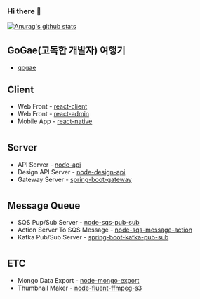 ### Hi there 👋
<!-- [![Top Langs](https://github-readme-stats.vercel.app/api/top-langs/?username=awakelife93&layout=compact)](https://github.com/anuraghazra/github-readme-stats) -->
[![Anurag's github stats](https://github-readme-stats.vercel.app/api?username=awakelife93&show_icons=true&theme=dark)](https://github.com/anuraghazra/github-readme-stats)

## GoGae(고독한 개발자) 여행기
* [gogae](https://github.com/awakelife93/gogae)
## Client
* Web Front - [react-client](https://github.com/awakelife93/react_client_template)
* Web Front - [react-admin](https://github.com/awakelife93/react_admin_template)
* Mobile App - [react-native](https://github.com/awakelife93/react_native_template)
#
## Server
* API Server - [node-api](https://github.com/awakelife93/node_api_server)
* Design API Server - [node-design-api](https://github.com/awakelife93/node_design_server)
* Gateway Server - [spring-boot-gateway](https://github.com/awakelife93/spring-gateway)
#
## Message Queue
* SQS Pup/Sub Server - [node-sqs-pub-sub](https://github.com/awakelife93/node-sqs)
* Action Server To SQS Message  - [node-sqs-message-action](https://github.com/awakelife93/node-sqs-message-action)
* Kafka Pub/Sub Server - [spring-boot-kafka-pub-sub](https://github.com/awakelife93/spring-boot-kafka)
#
## ETC
* Mongo Data Export - [node-mongo-export](https://github.com/awakelife93/mongodb_documents_export)
* Thumbnail Maker - [node-fluent-ffmpeg-s3](https://github.com/awakelife93/thumbnail_maker)
<!--
**HyunwooP/HyunwooP** is a ✨ _special_ ✨ repository because its `README.md` (this file) appears on your GitHub profile.

Here are some ideas to get you started:

- 🔭 I’m currently working on ...
- 🌱 I’m currently learning ...
- 👯 I’m looking to collaborate on ...
- 🤔 I’m looking for help with ...
- 💬 Ask me about ...
- 📫 How to reach me: ...
- 😄 Pronouns: ...
- ⚡ Fun fact: ...
-->
